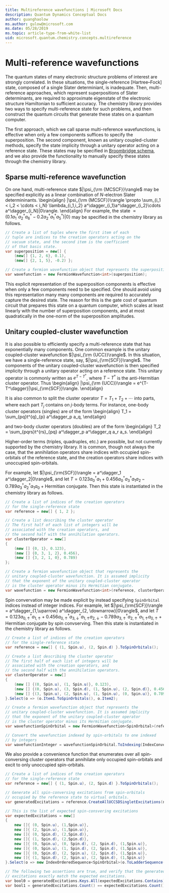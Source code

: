 ```yaml
---
title: Multireference wavefunctions | Microsoft Docs
description: Quantum Dynamics Conceptual Docs
author: guanghaolow
ms.author: gulow@microsoft.com
ms.date: 05/28/2019
ms.topic: article-type-from-white-list
uid: microsoft.quantum.chemistry.concepts.multireference
---
```


# Multi-reference wavefunctions

The quantum states of many electronic structure problems of interest are strongly correlated. In these situations, the single-reference [Hartree–Fock] state, composed of a single Slater determiniant, is inadequate. Then, multi-reference approaches, which represent superpositions of Slater determinants, are required to approximate eigenstate of the electronic structure Hamiltonian to sufficient accuracy. The chemistry library provides two ways to specify multi-reference state for such problems, and then construct the quantum circuits that generate these states on a quantum computer. 

The first approach, which we call sparse multi-reference wavefunctions, is effective when only a few components suffices to specify the superposition. The second component, known as unitary coupled-cluster methods, specify the state implicity through a unitary operator acting on a reference state. These states may be specified in [Broombridge schema](xref:microsoft.quantum.libraries.chemistry.schema.spec), and we also provide the functionality to manually specify these states through the chemistry library.

## Sparse multi-reference wavefunction
On one hand, multi-reference state $|\psi_{\rm {MCSCF}}\rangle$ may be specified explicitly as a linear combination of $N$-electron Slater determininants.
\begin{align}
|\psi_{\rm {MCSCF}}\rangle \propto \sum_{i_1 < i_2 < \cdots < i_N} \lambda_{i_1,i_2} a^\dagger_{i_1}a^\dagger_{i_2}\cdots a^\dagger_{i_N}|0\rangle.
\end{align}
For example, the state $\propto(0.1 a^\dagger_1a^\dagger_2a^\dagger_6 - 0.2 a^\dagger_2a^\dagger_1a^\dagger_5)|0\rangle$ may be specified in the chemistry library as follows.
```csharp
// Create a list of tuples where the first item of each 
// tuple are indices to the creation operators acting on the
// vacuum state, and the second item is the coefficient
// of that basis state.
var superposition = new[] {
    (new[] {1, 2, 6}, 0.1),
    (new[] {2, 1, 5}, -0.2) };

// Create a fermion wavefunction object that represents the superposition.
var wavefunction = new FermionWavefunction<int>(superposition);
```
This explicit representation of the superposition components is effective when only a few components need to be specified. One should avoid using this representation many many components are required to accurately capture the desired state. The reason for this is the gate cost of quantum circuit that prepares this state on a quantum computer, which scales at least linearly with the number of superposition components, and at most quadratically in the one-norm of the superposition amplitudes.

## Unitary coupled-cluster wavefunction
It is also possible to efficiently specify a multi-reference state that has exponentially many components. One common example is the unitary coupled-cluster wavefunction $|\psi_{\rm {UCC}}\rangle$. In this situation, we have a single-reference state, say, $|\psi_{\rm{SCF}}\rangle$. The components of the unitary coupled-cluster wavefunction is then specified implicity through a unitary operator acting on a reference state. This unitary operator is commonly written as $e^{T-T^\dagger}$, where $T-T^\dagger$ is the anti-Hermitian cluster operator. Thus
\begin{align}
|\psi_{\rm {UCC}}\rangle = e^{T-T^\dagger}|\psi_{\rm{SCF}}\rangle.
\end{align}

It is also common to split the cluster operator $T = T_1 + T_2 + \cdots$ into parts, where each part $T_j$ contains on $j$-body terms. For instance, one-body cluster operators (singles) are of the form
\begin{align}
T_1 = \sum_{pq}t^{q}_{p} a^\dagger_p a_q,
\end{align}

and two-body cluster operators (doubles) are of the form
\begin{align}
T_2 = \sum_{pqrs}t^{rs}_{pq} a^\dagger_p a^\dagger_q a_r a_s.
\end{align}

Higher-order terms (triples, quadruples, etc.) are possible, but not currently supported by the chemistry library. It is common, though not always the case, that the annihilation operators share indices with occupied spin-orbitals of the reference state, and the creation operators share indices with unoccupied spin-orbitals. 

For example, let $|\psi_{\rm{SCF}}\rangle = a^\dagger_1 a^\dagger_2|0\rangle$, and let $T= 0.123 a^\dagger_0 a_1 + 0.456 a^\dagger_0a^\dagger_3 a_1 a_2 - 0.789 a^\dagger_3a^\dagger_2 a_1 a_0 + \text{Hermitian conjugate}$. Then this state is instantiated in the chemistry library as follows.
```csharp
// Create a list of indices of the creation operators
// for the single-reference state
var reference = new[] { 1, 2 };

// Create a list describing the cluster operator
// The first half of each list of integers will be
// associated with the creation operators, and
// the second half with the annihilation operators.
var clusterOperator = new[]
{
    (new [] {0, 1}, 0.123),
    (new [] {0, 3, 1, 2}, 0.456),
    (new [] {3, 2, 1, 0}, 0.789)
};

// Create a fermion wavefunction object that represents the 
// unitary coupled-cluster wavefunction. It is assumed implicity
// that the exponent of the unitary coupled-cluster operator
// is the cluster operator minus its Hermitian conjugate.
var wavefunction = new FermionWavefunction<int>(reference, clusterOperator);
```

Spin convervation may be made explicit by instead specifying `SpinOrbital` indices instead of integer indices. For example, let $|\psi_{\rm{SCF}}\rangle = a^\dagger_{1,\uparrow} a^\dagger_{2, \downarrow}|0\rangle$, and let $T= 0.123 a^\dagger_{0, \uparrow} a_{1, \uparrow} + 0.456 a^\dagger_{0, \uparrow} a^\dagger_{3, \downarrow} a_{1, \uparrow} a_{2, \downarrow} - 0.789 a^\dagger_{3,\uparrow} a^\dagger_{2,\uparrow} a_{1,\uparrow} a_{0, \uparrow} + \text{Hermitian conjugate}$ by spin convserving. Then this state is instantiated in the chemistry library as follows.
```csharp
// Create a list of indices of the creation operators
// for the single-reference state
var reference = new[] { (1, Spin.u), (2, Spin.d) }.ToSpinOrbitals();

// Create a list describing the cluster operator
// The first half of each list of integers will be
// associated with the creation operators, and
// the second half with the annihilation operators.
var clusterOperator = new[]
{
    (new [] {(0, Spin.u), (1, Spin.u)}, 0.123),
    (new [] {(0, Spin.u), (3, Spin.d), (1, Spin.u), (2, Spin.d)}, 0.456),
    (new [] {(3, Spin.u), (2, Spin.u), (1, Spin.u), (0, Spin.u)}, 0.789)
}.Select(o => (o.Item1.ToSpinOrbitals(), o.Item2);

// Create a fermion wavefunction object that represents the 
// unitary coupled-cluster wavefunction. It is assumed implicity
// that the exponent of the unitary coupled-cluster operator
// is the cluster operator minus its Hermitian conjugate.
var wavefunctionSpinOrbital = new FermionWavefunction<SpinOrbital>(reference, clusterOperator);

// Convert the wavefunction indexed by spin-orbitals to one indexed
// by integers
var wavefunctionInteger = wavefunctionSpinOrbital.ToIndexing(IndexConvention.UpDown);
```

We also provide a convenience function that enumerates over all spin-conversing cluster operators that annihilate only occupied spin-orbitals and excit to only unoccupied spin-orbitals.
```csharp
// Create a list of indices of the creation operators
// for the single-reference state
var reference = new[] { (1, Spin.u), (2, Spin.d) }.ToSpinOrbitals();

// Generate all spin-conversing excitations from spin-orbitals 
// occupied by the reference state to virtual orbitals.
var generatedExcitations = reference.CreateAllUCCSDSingletExcitations(nOrbitals: 3).Excitations;

// This is the list of expected spin-consvering excitations
var expectedExcitations = new[]
{
    new []{ (0, Spin.u), (1,Spin.u)},
    new []{ (2, Spin.u), (1,Spin.u)},
    new []{ (0, Spin.d), (2,Spin.d)},
    new []{ (1, Spin.d), (2,Spin.d)},
    new []{ (0, Spin.u), (0, Spin.d), (2, Spin.d), (1,Spin.u)},
    new []{ (0, Spin.u), (1, Spin.d), (2, Spin.d), (1,Spin.u)},
    new []{ (0, Spin.d), (2, Spin.u), (2, Spin.d), (1,Spin.u)},
    new []{ (1, Spin.d), (2, Spin.u), (2, Spin.d), (1,Spin.u)}
}.Select(o => new IndexOrderedSequence<SpinOrbital>(o.ToLadderSequence()));

// The following two assertions are true, and verify that the generated 
// excitations exactly match the expected excitations.
var bool0 = generatedExcitations.Keys.All(expectedExcitations.Contains);
var bool1 = generatedExcitations.Count() == expectedExcitations.Count();
```